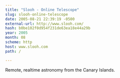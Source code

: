 ```yaml
---
title: "Slooh - Online Telescope"
slug: slooh-online-telescope
date: 2005-08-21 22:39:19 -0500
external-url: http://www.slooh.com/
hash: b0be102f0d954f231de63ea18e44a29b
year: 2005
month: 08
scheme: http
host: www.slooh.com
path: /

---
```


Remote, realtime astronomy from the Canary Islands.
